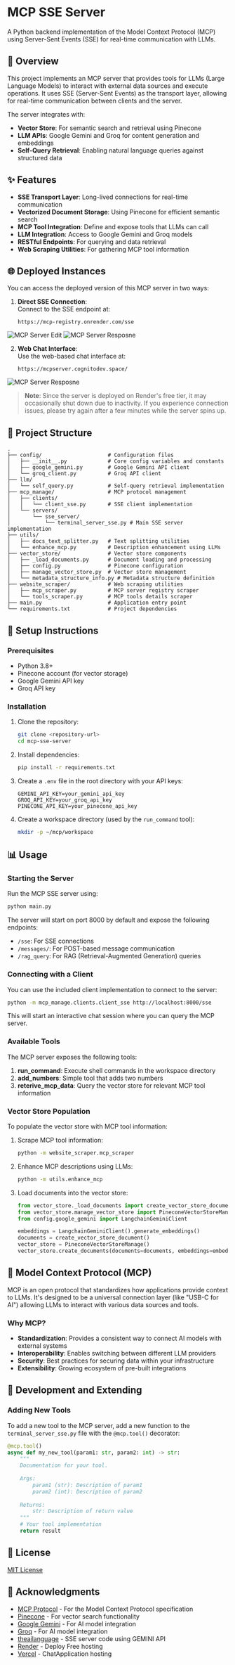 # MCP SSE Server

A Python backend implementation of the Model Context Protocol (MCP) using Server-Sent Events (SSE) for real-time communication with LLMs.

## 📝 Overview

This project implements an MCP server that provides tools for LLMs (Large Language Models) to interact with external data sources and execute operations. It uses SSE (Server-Sent Events) as the transport layer, allowing for real-time communication between clients and the server.

The server integrates with:
- **Vector Store**: For semantic search and retrieval using Pinecone
- **LLM APIs**: Google Gemini and Groq for content generation and embeddings
- **Self-Query Retrieval**: Enabling natural language queries against structured data

## ✨ Features

- **SSE Transport Layer**: Long-lived connections for real-time communication
- **Vectorized Document Storage**: Using Pinecone for efficient semantic search
- **MCP Tool Integration**: Define and expose tools that LLMs can call
- **LLM Integration**: Access to Google Gemini and Groq models
- **RESTful Endpoints**: For querying and data retrieval
- **Web Scraping Utilities**: For gathering MCP tool information

## 🌐 Deployed Instances

You can access the deployed version of this MCP server in two ways:

1. **Direct SSE Connection**:  
   Connect to the SSE endpoint at:
   ```
   https://mcp-registry.onrender.com/sse
   ```

![MCP Server Edit](assets/edit-mcp-server.png)
![MCP Server Resposne](assets/response-mcp-server.png)
   
2. **Web Chat Interface**:  
   Use the web-based chat interface at:
   ```
   https://mcpserver.cognitodev.space/
   ```

![MCP Server Resposne](assets/chat-app-response.png)

> **Note**: Since the server is deployed on Render's free tier, it may occasionally shut down due to inactivity. If you experience connection issues, please try again after a few minutes while the server spins up.

## 🔧 Project Structure

```
.
├── config/                     # Configuration files
│   ├── __init__.py             # Core config variables and constants
│   ├── google_gemini.py        # Google Gemini API client
│   └── groq_client.py          # Groq API client
├── llm/
│   └── self_query.py           # Self-query retrieval implementation
├── mcp_manage/                 # MCP protocol management
│   ├── clients/
│   │   └── client_sse.py       # SSE client implementation
│   └── servers/
│       └── sse_server/
│           └── terminal_server_sse.py # Main SSE server implementation
├── utils/
│   ├── docs_text_splitter.py   # Text splitting utilities
│   └── enhance_mcp.py          # Description enhancement using LLMs
├── vector_store/               # Vector store components
│   ├── _load_documents.py      # Document loading and processing
│   ├── config.py               # Pinecone configuration
│   ├── manage_vector_store.py  # Vector store management
│   └── metadata_structure_info.py # Metadata structure definition
├── website_scraper/            # Web scraping utilities
│   ├── mcp_scraper.py          # MCP server registry scraper
│   └── tools_scraper.py        # MCP tools details scraper
├── main.py                     # Application entry point
└── requirements.txt            # Project dependencies
```

## 🚀 Setup Instructions

### Prerequisites

- Python 3.8+
- Pinecone account (for vector storage)
- Google Gemini API key
- Groq API key

### Installation

1. Clone the repository:
   ```bash
   git clone <repository-url>
   cd mcp-sse-server
   ```

2. Install dependencies:
   ```bash
   pip install -r requirements.txt
   ```

3. Create a `.env` file in the root directory with your API keys:
   ```
   GEMINI_API_KEY=your_gemini_api_key
   GROQ_API_KEY=your_groq_api_key
   PINECONE_API_KEY=your_pinecone_api_key
   ```

4. Create a workspace directory (used by the `run_command` tool):
   ```bash
   mkdir -p ~/mcp/workspace
   ```

## 📊 Usage

### Starting the Server

Run the MCP SSE server using:

```bash
python main.py
```

The server will start on port 8000 by default and expose the following endpoints:
- `/sse`: For SSE connections
- `/messages/`: For POST-based message communication
- `/rag_query`: For RAG (Retrieval-Augmented Generation) queries

### Connecting with a Client

You can use the included client implementation to connect to the server:

```bash
python -m mcp_manage.clients.client_sse http://localhost:8000/sse
```

This will start an interactive chat session where you can query the MCP server.

### Available Tools

The MCP server exposes the following tools:

1. **run_command**: Execute shell commands in the workspace directory
2. **add_numbers**: Simple tool that adds two numbers
3. **reterive_mcp_data**: Query the vector store for relevant MCP tool information

### Vector Store Population

To populate the vector store with MCP tool information:

1. Scrape MCP tool information:
   ```bash
   python -m website_scraper.mcp_scraper
   ```

2. Enhance MCP descriptions using LLMs:
   ```bash
   python -m utils.enhance_mcp
   ```

3. Load documents into the vector store:
   ```python
   from vector_store._load_documents import create_vector_store_document
   from vector_store.manage_vector_store import PineconeVectorStoreManage
   from config.google_gemini import LangchainGeminiClient

   embeddings = LangchainGeminiClient().generate_embeddings()
   documents = create_vector_store_document()
   vector_store = PineconeVectorStoreManage()
   vector_store.create_documents(documents=documents, embeddings=embeddings)
   ```

## 📘 Model Context Protocol (MCP)

MCP is an open protocol that standardizes how applications provide context to LLMs. It's designed to be a universal connection layer (like "USB-C for AI") allowing LLMs to interact with various data sources and tools.

### Why MCP?

- **Standardization**: Provides a consistent way to connect AI models with external systems
- **Interoperability**: Enables switching between different LLM providers
- **Security**: Best practices for securing data within your infrastructure
- **Extensibility**: Growing ecosystem of pre-built integrations

## 🔄 Development and Extending

### Adding New Tools

To add a new tool to the MCP server, add a new function to the `terminal_server_sse.py` file with the `@mcp.tool()` decorator:

```python
@mcp.tool()
async def my_new_tool(param1: str, param2: int) -> str:
    """
    Documentation for your tool.
    
    Args:
        param1 (str): Description of param1
        param2 (int): Description of param2
        
    Returns:
        str: Description of return value
    """
    # Your tool implementation
    return result
```

## 📜 License

[MIT License](LICENSE)

## 🙏 Acknowledgments

- [MCP Protocol](https://github.com/mcp-sh/mcp) - For the Model Context Protocol specification
- [Pinecone](https://www.pinecone.io/) - For vector search functionality
- [Google Gemini](https://ai.google.dev/) - For AI model integration
- [Groq](https://groq.com/) - For AI model integration
- [theailanguage](https://www.youtube.com/watch?v=s0YJNcT1XMA&t=2414s) - SSE server code using GEMINI API
- [Render](https://.render.com) - Deploy Free hosting
- [Vercel](https://vercel.com/) - ChatApplication hosting
